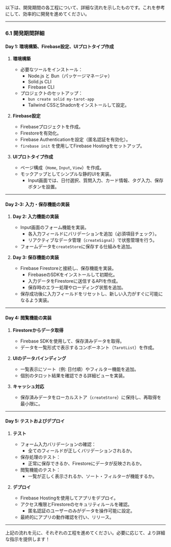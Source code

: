 以下は、開発期間の各工程について、詳細な流れを示したものです。これを参考にして、効率的に開発を進めてください。

---

### **6.1 開発期間詳細**

#### **Day 1: 環境構築、Firebase設定、UIプロトタイプ作成**
1. **環境構築**
   - 必要なツールをインストール：
     - Node.js と Bun（パッケージマネージャ）
     - Solid.js CLI
     - Firebase CLI
   - プロジェクトのセットアップ：
     - `bun create solid my-tarot-app`
     - Tailwind CSSとShadcnをインストールして設定。

2. **Firebase設定**
   - Firebaseプロジェクトを作成。
   - Firestoreを有効化。
   - Firebase Authenticationを設定（匿名認証を有効化）。
   - `firebase init` を使用してFirebase Hostingをセットアップ。

3. **UIプロトタイプ作成**
   - ページ構成（`Home`, `Input`, `View`）を作成。
   - モックアップとしてシンプルな静的UIを実装。
     - Input画面では、日付選択、質問入力、カード情報、タグ入力、保存ボタンを設置。

---

#### **Day 2-3: 入力・保存機能の実装**
1. **Day 2: 入力機能の実装**
   - Input画面のフォーム機能を実装。
     - 各入力フィールドにバリデーションを追加（必須項目チェック）。
     - リアクティブなデータ管理（`createSignal`）で状態管理を行う。
   - フォームデータを`createStore`に保存する仕組みを追加。

2. **Day 3: 保存機能の実装**
   - Firebase Firestoreと接続し、保存機能を実装。
     - FirebaseのSDKをインストールして初期化。
     - 入力データをFirestoreに送信するAPIを作成。
     - 保存時のエラー処理やローディング状態を追加。
   - 保存成功後に入力フィールドをリセットし、新しい入力がすぐに可能になるよう実装。

---

#### **Day 4: 閲覧機能の実装**
1. **Firestoreからデータ取得**
   - Firebase SDKを使用して、保存済みデータを取得。
   - データを一覧形式で表示するコンポーネント（`TarotList`）を作成。

2. **UIのデータバインディング**
   - 一覧表示にソート（例: 日付順）やフィルター機能を追加。
   - 個別のタロット結果を確認できる詳細ビューを実装。

3. **キャッシュ対応**
   - 保存済みデータをローカルストア（`createStore`）に保持し、再取得を最小限に。

---

#### **Day 5: テストおよびデプロイ**
1. **テスト**
   - フォーム入力バリデーションの確認：
     - 全てのフィールドが正しくバリデーションされるか。
   - 保存処理のテスト：
     - 正常に保存できるか、Firestoreにデータが反映されるか。
   - 閲覧機能のテスト：
     - 一覧が正しく表示されるか、ソート・フィルターが機能するか。

2. **デプロイ**
   - Firebase Hostingを使用してアプリをデプロイ。
   - アクセス権限とFirestoreのセキュリティルールを確認。
     - 匿名認証のユーザーのみがデータを操作可能に設定。
   - 最終的にアプリの動作確認を行い、リリース。

---

上記の流れを元に、それぞれの工程を進めてください。必要に応じて、より詳細な指示を提供します！